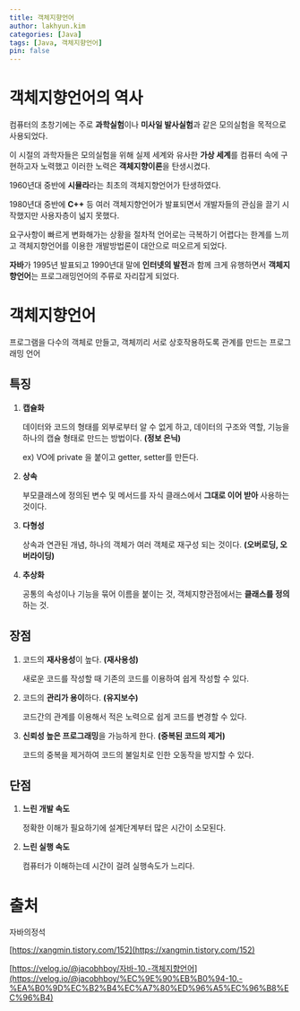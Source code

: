 ```yaml
---
title: 객체지향언어
author: lakhyun.kim
categories: [Java]
tags: [Java, 객체지향언어]
pin: false
---
```


# **객체지향언어의 역사**

컴퓨터의 초창기에는 주로 **과학실험**이나 **미사일 발사실험**과 같은 모의실험을 목적으로 사용되었다.

이 시절의 과학자들은 모의실험을 위해 실제 세계와 유사한 **가상 세계**를 컴퓨터 속에 구현하고자 노력했고 이러한 노력은 **객체지향이론**을 탄생시켰다.

1960년대 중반에 **시뮬라**라는 최초의 객체지향언어가 탄생하였다.

1980년대 중반에 **C++** 등 여러 객체지향언어가 발표되면서 개발자들의 관심을 끌기 시작했지만 사용자층이 넓지 못했다.

요구사항이 빠르게 변화해가는 상황을 절차적 언어로는 극복하기 어렵다는 한계를 느끼고 객체지향언어를 이용한 개발방법론이 대안으로 떠오르게 되었다.

**자바**가 1995년 발표되고 1990년대 말에 **인터넷의 발전**과 함께 크게 유행하면서 **객체지향언어**는 프로그래밍언어의 주류로 자리잡게 되었다.

# 객체지향언어

프로그램을 다수의 객체로 만들고, 객체끼리 서로 상호작용하도록 관계를 만드는 프로그래밍 언어

## 특징

1. **캡슐화**

   데이터와 코드의 형태를 외부로부터 알 수 없게 하고, 데이터의 구조와 역할, 기능을 하나의 캡슐 형태로 만드는 방법이다. **(정보 은닉)**

   ex) VO에 private 을 붙이고 getter, setter를 만든다.

2. **상속**

   부모클래스에 정의된 변수 및 메서드를 자식 클래스에서 **그대로 이어 받아** 사용하는 것이다.

3. **다형성**

   상속과 연관된 개념, 하나의 객체가 여러 객체로 재구성 되는 것이다. **(오버로딩, 오버라이딩)**

4. **추상화**

   공통의 속성이나 기능을 묶어 이름을 붙이는 것, 객체지향관점에서는 **클래스를 정의**하는 것.


## 장점

1. 코드의 **재사용성**이 높다. **(재사용성)**

   새로운 코드를 작성할 때 기존의 코드를 이용하여 쉽게 작성할 수 있다.

2. 코드의 **관리가 용이**하다. **(유지보수)**

   코드간의 관계를 이용해서 적은 노력으로 쉽게 코드를 변경할 수 있다.

3. **신뢰성 높은 프로그래밍**을 가능하게 한다. **(중복된 코드의 제거)**

   코드의 중복을 제거하여 코드의 불일치로 인한 오동작을 방지할 수 있다.


## 단점

1. **느린 개발 속도**

   정확한 이해가 필요하기에 설계단계부터 많은 시간이 소모된다.

2. **느린 실행 속도**

   컴퓨터가 이해하는데 시간이 걸려 실행속도가 느리다.


# 출처

자바의정석

[https://xangmin.tistory.com/152](https://xangmin.tistory.com/152)

[https://velog.io/@jacobhboy/자바-10.-객체지향언어](https://velog.io/@jacobhboy/%EC%9E%90%EB%B0%94-10.-%EA%B0%9D%EC%B2%B4%EC%A7%80%ED%96%A5%EC%96%B8%EC%96%B4)
